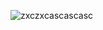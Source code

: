 ![zxczxcascascasc](https://github.com/user-attachments/assets/2ebf7a88-a278-4e3c-ac6c-2b0c9c532852)
